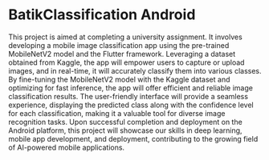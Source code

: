 # BatikClassification Android
 This project is aimed at completing a university assignment. It involves developing  a mobile image classification app using the pre-trained MobileNetV2 model and the Flutter framework. Leveraging a dataset obtained from Kaggle, the app will empower users to capture or upload images, and in real-time, it will accurately classify them into various classes. By fine-tuning the MobileNetV2 model with the Kaggle dataset and optimizing for fast inference, the app will offer efficient and reliable image classification results. The user-friendly interface will provide a seamless experience, displaying the predicted class along with the confidence level for each classification, making it a valuable tool for diverse image recognition tasks. Upon successful completion and deployment on the Android platform, this project will showcase our skills in deep learning, mobile app development, and deployment, contributing to the growing field of AI-powered mobile applications.

